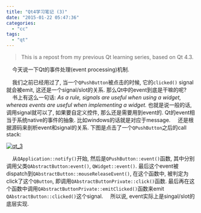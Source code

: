 ```yaml
---
title: "Qt4学习笔记 (3)"
date: "2015-01-22 05:47:36"
categories: 
  - "cc"
tags: 
  - "qt"
---
```


> This is a repost from my previous Qt learning series, based on Qt 4.3.

    今天说一下Qt的事件处理(event processing)机制.

    我们之前已经用过了, 当一个`QPushButton`被点击的时候, 它的`clicked()` signal就会被emit, 这还是一个signal/slot的关系. 那么Qt中的event到底是干嘛的呢?     书上有这么一句话: _As a rule, signals are useful when using a widget, whereas events are useful when implementing a widget._ 也就是说一般的话, 调用signal就可以了, 如果要自定义控件, 那么还是需要用到event的. Qt的event相当于系统native的事件的抽象. 比如windows的话就是对应于message.     还是根据源码来剖析event和signal的关系. 下图是点击了一个`QPushButton`之后的call stack:

[![qt_3](images/16152650127_088079c3b7_o.jpg)](https://www.flickr.com/photos/gonwan1985/16152650127 "qt_3")

    从`QApplication::notify()`开始, 然后是`QPushButton::event()`函数, 其中分别调用父类`QAbstractButton:event()`, `QWidget::event()`. 最后这个event被dispatch到`QAbstractButton::mouseReleaseEvent()`, 在这个函数中, 被判定为click了这个`QButton`, 即调用`QAbstractButtonPrivate::click()`函数. 最后再在这个函数中调用`QAbstractButtonPrivate::emitClicked()`函数来emit `QAbstractButton::clicked()`这个signal.     所以说, event实际上是singal/slot的底层实现.
